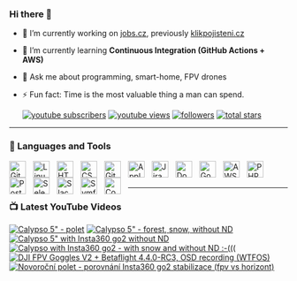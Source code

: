 ### Hi there 👋

- 🔭 I’m currently working on [jobs.cz](https://www.jobs.cz/), previously [klikpojisteni.cz](https://www.klikpojisteni.cz)
- 🌱 I’m currently learning **Continuous Integration (GitHub Actions + AWS)**
- 💬 Ask me about programming, smart-home, FPV drones
- ⚡ Fun fact: Time is the most valuable thing a man can spend.

   <p align="left">
      <a target="_blank" href="https://youtube.com/channel/UCgP6chBwftB9rAi52kZzCrg?sub_confirmation=1">
         <img alt="youtube subscribers" title="Subscribe to my YouTube channel" src="https://custom-icon-badges.demolab.com/youtube/channel/subscribers/UCgP6chBwftB9rAi52kZzCrg?color=%23E05D44&label=SUBSCRIBE&logo=video&logoColor=white&style=for-the-badge&labelColor=CE4630"/></a> 
      <a target="_blank" href="https://www.youtube.com/c/kdosiodjinud">
         <img alt="youtube views" title="YouTube views" src="https://custom-icon-badges.demolab.com/youtube/channel/views/UCgP6chBwftB9rAi52kZzCrg?color=%23E1AD0E&logo=eye&logoColor=white&style=for-the-badge&labelColor=C79600"/></a> 
      <a href="https://github.com/kdosiodjinud?tab=followers">
         <img alt="followers" title="Follow me on Github" src="https://custom-icon-badges.demolab.com/github/followers/kdosiodjinud?color=236ad3&labelColor=1155ba&style=for-the-badge&logo=person-add&label=Follow&logoColor=white"/></a>
      <a href="https://github.com/kdosiodjinud?tab=repositories&sort=stargazers">
         <img alt="total stars" title="Total stars on GitHub" src="https://custom-icon-badges.demolab.com/github/stars/kdosiodjinud?color=55960c&style=for-the-badge&labelColor=488207&logo=star"/></a>
   </p>

---

### 🧰 Languages and Tools

<img align="left" alt="Git" width="30px" style="padding-right:10px;" src="https://cdn.jsdelivr.net/gh/devicons/devicon/icons/git/git-original.svg" />
<img align="left" alt="Linux" width="30px" style="padding-right:10px;" src="https://cdn.jsdelivr.net/gh/devicons/devicon/icons/linux/linux-original.svg" />
<img align="left" alt="HTML" width="30px" style="padding-right:10px;" src="https://cdn.jsdelivr.net/gh/devicons/devicon/icons/html5/html5-plain.svg" />
<img align="left" alt="CSS" width="30px" style="padding-right:10px;" src="https://cdn.jsdelivr.net/gh/devicons/devicon/icons/css3/css3-plain.svg" />
<img align="left" alt="GitHub" width="30px" style="padding-right:10px;" src="https://cdn.jsdelivr.net/gh/devicons/devicon/icons/github/github-original.svg" />
<img align="left" alt="Apple" width="30px" style="padding-right:10px;" src="https://cdn.jsdelivr.net/gh/devicons/devicon/icons/apple/apple-original.svg" />
<img align="left" alt="Jira" width="30px" style="padding-right:10px;" src="https://cdn.jsdelivr.net/gh/devicons/devicon/icons/jira/jira-original.svg" />
<img align="left" alt="Docker" width="30px" style="padding-right:10px;" src="https://cdn.jsdelivr.net/gh/devicons/devicon/icons/docker/docker-original.svg" />
<img align="left" alt="GoogleCloud" width="30px" style="padding-right:10px;" src="https://cdn.jsdelivr.net/gh/devicons/devicon/icons/googlecloud/googlecloud-original.svg" />
<img align="left" alt="AWS" width="30px" style="padding-right:10px;" src="https://cdn.jsdelivr.net/gh/devicons/devicon/icons/amazonwebservices/amazonwebservices-original.svg" />
<img align="left" alt="PHP Storm" width="30px" style="padding-right:10px;" src="https://cdn.jsdelivr.net/gh/devicons/devicon/icons/phpstorm/phpstorm-original.svg" />
<img align="left" alt="Postgres" width="30px" style="padding-right:10px;" src="https://cdn.jsdelivr.net/gh/devicons/devicon/icons/postgresql/postgresql-original.svg" />
<img align="left" alt="Selenium" width="30px" style="padding-right:10px;" src="https://cdn.jsdelivr.net/gh/devicons/devicon/icons/selenium/selenium-original.svg" />
<img align="left" alt="Slack" width="30px" style="padding-right:10px;" src="https://cdn.jsdelivr.net/gh/devicons/devicon/icons/slack/slack-original.svg" />
<img align="left" alt="Symfony" width="30px" style="padding-right:10px;" src="https://cdn.jsdelivr.net/gh/devicons/devicon/icons/symfony/symfony-original.svg" />
<img align="left" alt="Composer" width="30px" style="padding-right:10px;" src="https://cdn.jsdelivr.net/gh/devicons/devicon/icons/composer/composer-original.svg" />
<br /><br />


---

### 📺 Latest YouTube Videos

<!-- BEGIN YOUTUBE-CARDS -->
[![Calypso 5" - polet](https://ytcards.demolab.com/?id=77OJ7Xb0dmo&title=Calypso+5%22+-+polet&lang=en&timestamp=1679215780&background_color=%230d1117&title_color=%23ffffff&stats_color=%23dedede&width=250&duration=307 "Calypso 5\" - polet")](https://www.youtube.com/watch?v=77OJ7Xb0dmo)
[![Calypso 5" - forest, snow, without ND](https://ytcards.demolab.com/?id=qLQ6VkPonU4&title=Calypso+5%22+-+forest%2C+snow%2C+without+ND&lang=en&timestamp=1676128745&background_color=%230d1117&title_color=%23ffffff&stats_color=%23dedede&width=250&duration=370 "Calypso 5\" - forest, snow, without ND")](https://www.youtube.com/watch?v=qLQ6VkPonU4)
[![Calypso 5" with Insta360 go2 without ND](https://ytcards.demolab.com/?id=GjU2PTGR-cU&title=Calypso+5%22+with+Insta360+go2+without+ND&lang=en&timestamp=1676128742&background_color=%230d1117&title_color=%23ffffff&stats_color=%23dedede&width=250&duration=117 "Calypso 5\" with Insta360 go2 without ND")](https://www.youtube.com/watch?v=GjU2PTGR-cU)
[![Calypso with Insta360 go2 - with snow and without ND :-(((](https://ytcards.demolab.com/?id=syvHjSvh6JY&title=Calypso+with+Insta360+go2+-+with+snow+and+without+ND+%3A-%28%28%28&lang=en&timestamp=1676128738&background_color=%230d1117&title_color=%23ffffff&stats_color=%23dedede&width=250&duration=256 "Calypso with Insta360 go2 - with snow and without ND :-(((")](https://www.youtube.com/watch?v=syvHjSvh6JY)
[![DJI FPV Goggles V2 + Betaflight 4.4.0-RC3, OSD recording (WTFOS)](https://ytcards.demolab.com/?id=HTzxpMrCCF0&title=DJI+FPV+Goggles+V2+%2B+Betaflight+4.4.0-RC3%2C+OSD+recording+%28WTFOS%29&lang=en&timestamp=1673111034&background_color=%230d1117&title_color=%23ffffff&stats_color=%23dedede&width=250&duration=177 "DJI FPV Goggles V2 + Betaflight 4.4.0-RC3, OSD recording (WTFOS)")](https://www.youtube.com/watch?v=HTzxpMrCCF0)
[![Novoroční polet - porovnání Insta360 go2 stabilizace (fpv vs horizont)](https://ytcards.demolab.com/?id=WjZqdbK41xU&title=Novoro%C4%8Dn%C3%AD+polet+-+porovn%C3%A1n%C3%AD+Insta360+go2+stabilizace+%28fpv+vs+horizont%29&lang=en&timestamp=1673109265&background_color=%230d1117&title_color=%23ffffff&stats_color=%23dedede&width=250&duration=269 "Novoroční polet - porovnání Insta360 go2 stabilizace (fpv vs horizont)")](https://www.youtube.com/watch?v=WjZqdbK41xU)
<!-- END YOUTUBE-CARDS -->
